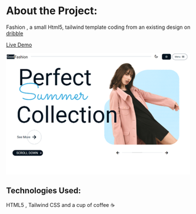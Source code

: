 # About the Project:
Fashion , a small Html5, tailwind template coding from an existing design on [dribble](https://dribbble.com/shots/19280384-Clothing-Brand-Landing-Page)

 [Live Demo](fashion-trend.vercel.app)

 <img width='500px' height='auto' src="./build/media/screenshot.png">

  ## Technologies Used:
  HTML5 , Tailwind CSS and a cup of coffee :coffee:

